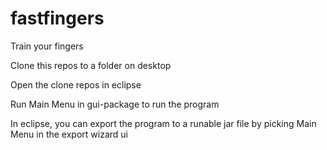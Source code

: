 # fastfingers
Train your fingers

Clone this repos to a folder on desktop

Open the clone repos in eclipse

Run Main Menu in gui-package to run the program

In eclipse, you can export the program to a runable jar file by picking Main Menu in the export wizard ui
